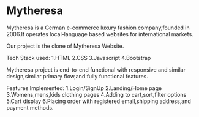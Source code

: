 # Mytheresa
Mytheresa is a German e-commerce luxury fashion company,founded in 2006.It operates local-language based websites for international markets.

Our project is the clone of Mytheresa Website.

Tech Stack used:
1.HTML
2.CSS
3.Javascript
4.Bootstrap

Mytheresa project is end-to-end functional with responsive and similar design,similar primary flow,and fully functional features.

Features Implemented:
1.Login/SignUp
2.Landing/Home page
3.Womens,mens,kids clothing pages
4.Adding to cart,sort,filter options
5.Cart display
6.Placing order with registered email,shipping address,and payment methods.


